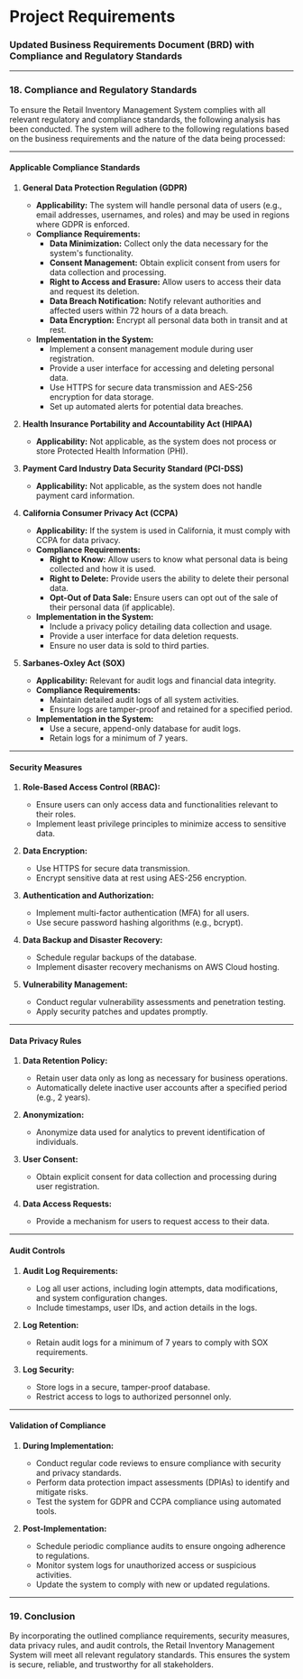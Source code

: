 # Project Requirements

### Updated Business Requirements Document (BRD) with Compliance and Regulatory Standards

---

### 18. **Compliance and Regulatory Standards**

To ensure the Retail Inventory Management System complies with all relevant regulatory and compliance standards, the following analysis has been conducted. The system will adhere to the following regulations based on the business requirements and the nature of the data being processed:

---

#### **Applicable Compliance Standards**

1. **General Data Protection Regulation (GDPR)**  
   - **Applicability:** The system will handle personal data of users (e.g., email addresses, usernames, and roles) and may be used in regions where GDPR is enforced.  
   - **Compliance Requirements:**  
     - **Data Minimization:** Collect only the data necessary for the system's functionality.  
     - **Consent Management:** Obtain explicit consent from users for data collection and processing.  
     - **Right to Access and Erasure:** Allow users to access their data and request its deletion.  
     - **Data Breach Notification:** Notify relevant authorities and affected users within 72 hours of a data breach.  
     - **Data Encryption:** Encrypt all personal data both in transit and at rest.  
   - **Implementation in the System:**  
     - Implement a consent management module during user registration.  
     - Provide a user interface for accessing and deleting personal data.  
     - Use HTTPS for secure data transmission and AES-256 encryption for data storage.  
     - Set up automated alerts for potential data breaches.  

2. **Health Insurance Portability and Accountability Act (HIPAA)**  
   - **Applicability:** Not applicable, as the system does not process or store Protected Health Information (PHI).  

3. **Payment Card Industry Data Security Standard (PCI-DSS)**  
   - **Applicability:** Not applicable, as the system does not handle payment card information.  

4. **California Consumer Privacy Act (CCPA)**  
   - **Applicability:** If the system is used in California, it must comply with CCPA for data privacy.  
   - **Compliance Requirements:**  
     - **Right to Know:** Allow users to know what personal data is being collected and how it is used.  
     - **Right to Delete:** Provide users the ability to delete their personal data.  
     - **Opt-Out of Data Sale:** Ensure users can opt out of the sale of their personal data (if applicable).  
   - **Implementation in the System:**  
     - Include a privacy policy detailing data collection and usage.  
     - Provide a user interface for data deletion requests.  
     - Ensure no user data is sold to third parties.  

5. **Sarbanes-Oxley Act (SOX)**  
   - **Applicability:** Relevant for audit logs and financial data integrity.  
   - **Compliance Requirements:**  
     - Maintain detailed audit logs of all system activities.  
     - Ensure logs are tamper-proof and retained for a specified period.  
   - **Implementation in the System:**  
     - Use a secure, append-only database for audit logs.  
     - Retain logs for a minimum of 7 years.  

---

#### **Security Measures**

1. **Role-Based Access Control (RBAC):**  
   - Ensure users can only access data and functionalities relevant to their roles.  
   - Implement least privilege principles to minimize access to sensitive data.  

2. **Data Encryption:**  
   - Use HTTPS for secure data transmission.  
   - Encrypt sensitive data at rest using AES-256 encryption.  

3. **Authentication and Authorization:**  
   - Implement multi-factor authentication (MFA) for all users.  
   - Use secure password hashing algorithms (e.g., bcrypt).  

4. **Data Backup and Disaster Recovery:**  
   - Schedule regular backups of the database.  
   - Implement disaster recovery mechanisms on AWS Cloud hosting.  

5. **Vulnerability Management:**  
   - Conduct regular vulnerability assessments and penetration testing.  
   - Apply security patches and updates promptly.  

---

#### **Data Privacy Rules**

1. **Data Retention Policy:**  
   - Retain user data only as long as necessary for business operations.  
   - Automatically delete inactive user accounts after a specified period (e.g., 2 years).  

2. **Anonymization:**  
   - Anonymize data used for analytics to prevent identification of individuals.  

3. **User Consent:**  
   - Obtain explicit consent for data collection and processing during user registration.  

4. **Data Access Requests:**  
   - Provide a mechanism for users to request access to their data.  

---

#### **Audit Controls**

1. **Audit Log Requirements:**  
   - Log all user actions, including login attempts, data modifications, and system configuration changes.  
   - Include timestamps, user IDs, and action details in the logs.  

2. **Log Retention:**  
   - Retain audit logs for a minimum of 7 years to comply with SOX requirements.  

3. **Log Security:**  
   - Store logs in a secure, tamper-proof database.  
   - Restrict access to logs to authorized personnel only.  

---

#### **Validation of Compliance**

1. **During Implementation:**  
   - Conduct regular code reviews to ensure compliance with security and privacy standards.  
   - Perform data protection impact assessments (DPIAs) to identify and mitigate risks.  
   - Test the system for GDPR and CCPA compliance using automated tools.  

2. **Post-Implementation:**  
   - Schedule periodic compliance audits to ensure ongoing adherence to regulations.  
   - Monitor system logs for unauthorized access or suspicious activities.  
   - Update the system to comply with new or updated regulations.  

---

### 19. **Conclusion**

By incorporating the outlined compliance requirements, security measures, data privacy rules, and audit controls, the Retail Inventory Management System will meet all relevant regulatory standards. This ensures the system is secure, reliable, and trustworthy for all stakeholders.